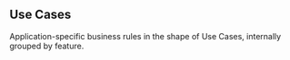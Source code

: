 ## Use Cases

Application-specific business rules in the shape of Use Cases, internally grouped by feature.
